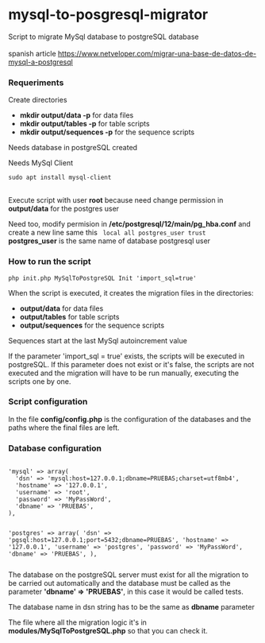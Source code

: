 # mysql-to-posgresql-migrator
Script to migrate MySql database to postgreSQL database
<br><br>
spanish article https://www.netveloper.com/migrar-una-base-de-datos-de-mysql-a-postgresql

<h3>Requeriments</h3>
Create directories
<ul>
<li><b>mkdir output/data -p</b> for data files
<li><b>mkdir output/tables -p</b> for table scripts
<li><b>mkdir output/sequences -p</b> for the sequence scripts
</ul>

Needs database in postgreSQL created

Needs MySql Client
<pre>
<code>sudo apt install mysql-client
</code>
</pre>
Execute script with user <b>root</b> because need change permission in <b>output/data</b> for the postgres user

Need too, modify permision in <b>/etc/postgresql/12/main/pg_hba.conf</b> and create a new line same this 
<code>
  local   all             postgres_user                                   trust
</code>
<b>postgres_user</b> is the same name of database postgresql user

<h3>How to run the script</h3>

<pre>
<code>php init.php MySqlToPostgreSQL Init 'import_sql=true'</code>
</pre>

When the script is executed, it creates the migration files in the directories:
<ul>
<li><b>output/data</b> for data files
<li><b>output/tables</b> for table scripts
<li><b>output/sequences</b> for the sequence scripts
</ul>

Sequences start at the last MySql autoincrement value

If the parameter 'import_sql = true' exists, the scripts will be executed in postgreSQL.
If this parameter does not exist or it's false, the scripts are not executed and the migration will have to be run manually, executing the scripts one by one.

<h3>Script configuration</h3>

In the file <b>config/config.php</b> is the configuration of the databases and the paths where the final files are left.

<h3>Database configuration</h3>
<pre><code>
'mysql' => array(
  'dsn' => 'mysql:host=127.0.0.1;dbname=PRUEBAS;charset=utf8mb4',
  'hostname' => '127.0.0.1',
  'username' => 'root',
  'password' => 'MyPassWord',
  'dbname' => 'PRUEBAS',
),

'postgres' => array(
  'dsn' => 'pgsql:host=127.0.0.1;port=5432;dbname=PRUEBAS',
  'hostname' => '127.0.0.1',
  'username' => 'postgres',
  'password' => 'MyPassWord',
  'dbname' => 'PRUEBAS',
),
</pre></code>
The database on the postgreSQL server must exist for all the migration to be carried out automatically and the database must be called as the parameter <b>'dbname' => 'PRUEBAS'</b>, in this case it would be called tests.

The database name in dsn string has to be the same as <b>dbname</b> parameter

The file where all the migration logic it's in <b>modules/MySqlToPostgreSQL.php</b> so that you can check it.



